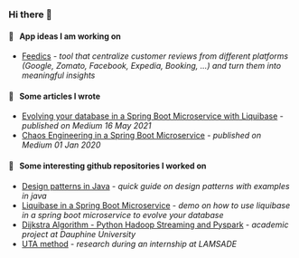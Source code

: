 ### Hi there 👋

#### :briefcase: &nbsp; App ideas I am working on
- [Feedics](/feedics/README.md) - *tool that centralize customer reviews from different platforms (Google, Zomato, Facebook, Expedia, Booking, ...) and turn them into meaningful insights*
 
#### :page_facing_up: &nbsp; Some articles I wrote
- [Evolving your database in a Spring Boot Microservice with Liquibase](https://eliedhr.medium.com/evolving-your-database-in-a-spring-boot-application-with-liquibase-709aad8336c8) - *published on Medium 16 May 2021*
- [Chaos Engineering in a Spring Boot Microservice](https://eliedhr.medium.com/chaos-engineering-in-a-spring-boot-microservice-8a17ad536ecf) - *published on Medium 01 Jan 2020*

#### :file_folder: &nbsp; Some interesting github repositories I worked on
- [Design patterns in Java](https://github.com/elieahd/design-patterns) - *quick guide on design patterns with examples in java*
- [Liquibase in a Spring Boot Microservice](https://github.com/elieahd/spring-boot-liquibase) - *demo on how to use liquibase in a spring boot microservice to evolve your database*
- [Dijkstra Algorithm - Python Hadoop Streaming and Pyspark](https://github.com/bilal-elchami/dijkstra-hadoop-spark) - *academic project at Dauphine University*
- [UTA method](https://github.com/elieahd/decision-uta-method) - *research during an internship at LAMSADE*
